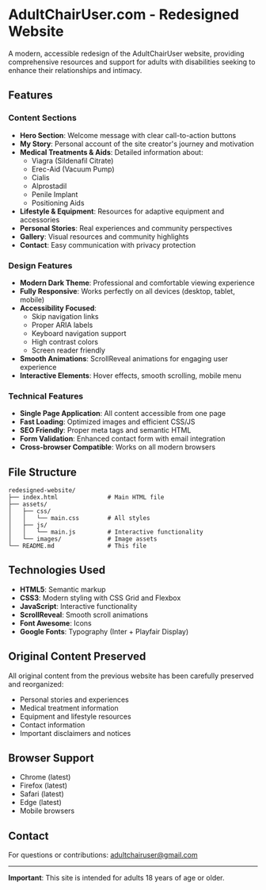 # AdultChairUser.com - Redesigned Website

A modern, accessible redesign of the AdultChairUser website, providing comprehensive resources and support for adults with disabilities seeking to enhance their relationships and intimacy.

## Features

### Content Sections
- **Hero Section**: Welcome message with clear call-to-action buttons
- **My Story**: Personal account of the site creator's journey and motivation
- **Medical Treatments & Aids**: Detailed information about:
  - Viagra (Sildenafil Citrate)
  - Erec-Aid (Vacuum Pump)
  - Cialis
  - Alprostadil
  - Penile Implant
  - Positioning Aids
- **Lifestyle & Equipment**: Resources for adaptive equipment and accessories
- **Personal Stories**: Real experiences and community perspectives
- **Gallery**: Visual resources and community highlights
- **Contact**: Easy communication with privacy protection

### Design Features
- **Modern Dark Theme**: Professional and comfortable viewing experience
- **Fully Responsive**: Works perfectly on all devices (desktop, tablet, mobile)
- **Accessibility Focused**: 
  - Skip navigation links
  - Proper ARIA labels
  - Keyboard navigation support
  - High contrast colors
  - Screen reader friendly
- **Smooth Animations**: ScrollReveal animations for engaging user experience
- **Interactive Elements**: Hover effects, smooth scrolling, mobile menu

### Technical Features
- **Single Page Application**: All content accessible from one page
- **Fast Loading**: Optimized images and efficient CSS/JS
- **SEO Friendly**: Proper meta tags and semantic HTML
- **Form Validation**: Enhanced contact form with email integration
- **Cross-browser Compatible**: Works on all modern browsers

## File Structure
```
redesigned-website/
├── index.html              # Main HTML file
├── assets/
│   ├── css/
│   │   └── main.css        # All styles
│   ├── js/
│   │   └── main.js         # Interactive functionality
│   └── images/             # Image assets
└── README.md               # This file
```

## Technologies Used
- **HTML5**: Semantic markup
- **CSS3**: Modern styling with CSS Grid and Flexbox
- **JavaScript**: Interactive functionality
- **ScrollReveal**: Smooth scroll animations
- **Font Awesome**: Icons
- **Google Fonts**: Typography (Inter + Playfair Display)

## Original Content Preserved
All original content from the previous website has been carefully preserved and reorganized:
- Personal stories and experiences
- Medical treatment information
- Equipment and lifestyle resources
- Contact information
- Important disclaimers and notices

## Browser Support
- Chrome (latest)
- Firefox (latest)
- Safari (latest)
- Edge (latest)
- Mobile browsers

## Contact
For questions or contributions: adultchairuser@gmail.com

---

**Important**: This site is intended for adults 18 years of age or older.
